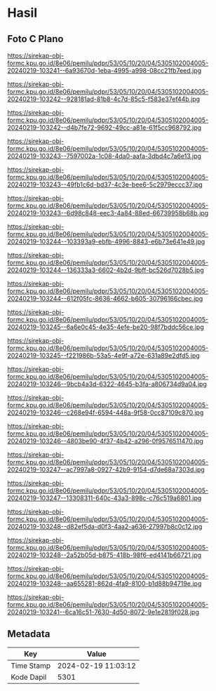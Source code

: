 # Hasil

## Foto C Plano

https://sirekap-obj-formc.kpu.go.id/8e06/pemilu/pdpr/53/05/10/20/04/5305102004005-20240219-103241--6a93670d-1eba-4995-a998-08cc21fb7eed.jpg

https://sirekap-obj-formc.kpu.go.id/8e06/pemilu/pdpr/53/05/10/20/04/5305102004005-20240219-103242--928181ad-81b8-4c7d-85c5-f583e37ef44b.jpg

https://sirekap-obj-formc.kpu.go.id/8e06/pemilu/pdpr/53/05/10/20/04/5305102004005-20240219-103242--d4b7fe72-9692-49cc-a81e-61f5cc968792.jpg

https://sirekap-obj-formc.kpu.go.id/8e06/pemilu/pdpr/53/05/10/20/04/5305102004005-20240219-103243--7597002a-1c08-4da0-aafa-3dbd4c7a6e13.jpg

https://sirekap-obj-formc.kpu.go.id/8e06/pemilu/pdpr/53/05/10/20/04/5305102004005-20240219-103243--49fb1c6d-bd37-4c3e-bee6-5c2979eccc37.jpg

https://sirekap-obj-formc.kpu.go.id/8e06/pemilu/pdpr/53/05/10/20/04/5305102004005-20240219-103243--6d98c848-eec3-4a84-88ed-66739958b68b.jpg

https://sirekap-obj-formc.kpu.go.id/8e06/pemilu/pdpr/53/05/10/20/04/5305102004005-20240219-103244--103393a9-ebfb-4996-8843-e6b73e641e49.jpg

https://sirekap-obj-formc.kpu.go.id/8e06/pemilu/pdpr/53/05/10/20/04/5305102004005-20240219-103244--136333a3-6602-4b2d-9bff-bc526d7028b5.jpg

https://sirekap-obj-formc.kpu.go.id/8e06/pemilu/pdpr/53/05/10/20/04/5305102004005-20240219-103244--612f05fc-8636-4662-b605-30796166cbec.jpg

https://sirekap-obj-formc.kpu.go.id/8e06/pemilu/pdpr/53/05/10/20/04/5305102004005-20240219-103245--6a6e0c45-4e35-4efe-be20-98f7bddc56ce.jpg

https://sirekap-obj-formc.kpu.go.id/8e06/pemilu/pdpr/53/05/10/20/04/5305102004005-20240219-103245--f221986b-53a5-4e9f-a72e-631a89e2dfd5.jpg

https://sirekap-obj-formc.kpu.go.id/8e06/pemilu/pdpr/53/05/10/20/04/5305102004005-20240219-103246--9bcb4a3d-6322-4645-b3fa-a806734d9a04.jpg

https://sirekap-obj-formc.kpu.go.id/8e06/pemilu/pdpr/53/05/10/20/04/5305102004005-20240219-103246--c268e94f-6594-448a-9f58-0cc87109c870.jpg

https://sirekap-obj-formc.kpu.go.id/8e06/pemilu/pdpr/53/05/10/20/04/5305102004005-20240219-103246--4803be90-4f37-4b42-a296-0f9576511470.jpg

https://sirekap-obj-formc.kpu.go.id/8e06/pemilu/pdpr/53/05/10/20/04/5305102004005-20240219-103247--ac7997a8-0927-42b9-9154-d7de68a7303d.jpg

https://sirekap-obj-formc.kpu.go.id/8e06/pemilu/pdpr/53/05/10/20/04/5305102004005-20240219-103247--13308311-640c-43a3-898c-c76c519a6801.jpg

https://sirekap-obj-formc.kpu.go.id/8e06/pemilu/pdpr/53/05/10/20/04/5305102004005-20240219-103248--d82ef5da-d0f3-4aa2-a636-27997b8c0c12.jpg

https://sirekap-obj-formc.kpu.go.id/8e06/pemilu/pdpr/53/05/10/20/04/5305102004005-20240219-103248--2a52b05d-b875-418b-98f6-ed4141b66721.jpg

https://sirekap-obj-formc.kpu.go.id/8e06/pemilu/pdpr/53/05/10/20/04/5305102004005-20240219-103248--aa655281-862d-4fa9-8100-b1d88b94719e.jpg

https://sirekap-obj-formc.kpu.go.id/8e06/pemilu/pdpr/53/05/10/20/04/5305102004005-20240219-103241--6ca16c51-7630-4d50-8072-9e1e2819f028.jpg


## Metadata

| Key        | Value               |
| ---------- | ------------------- |
| Time Stamp | 2024-02-19 11:03:12 |
| Kode Dapil | 5301                |



